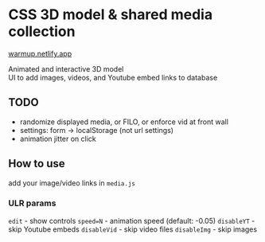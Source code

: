 # CSS 3D model & shared media collection

[warmup.netlify.app](https://warmup.netlify.app/)

Animated and interactive 3D model  
UI to add images, videos, and Youtube embed links to database

## TODO

- randomize displayed media, or FILO, or enforce vid at front wall
- settings: form -> localStorage (not url settings)
- animation jitter on click

## How to use

add your image/video links in `media.js`

### ULR params

`edit` - show controls
`speed=N` - animation speed (default: -0.05)
`disableYT` - skip Youtube embeds
`disableVid` - skip video files
`disableImg` - skip images
